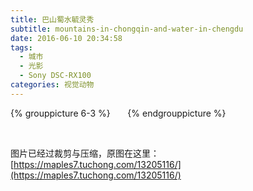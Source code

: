 ```yaml
---
title: 巴山蜀水毓灵秀
subtitle: mountains-in-chongqin-and-water-in-chengdu
date: 2016-06-10 20:34:58
tags:
  - 城市
  - 光影
  - Sony DSC-RX100
categories: 视觉动物
---
```


<!-- {% grouppicture 6-3 %}
<img data-original="http://oc3nlt0h2.bkt.clouddn.com/01663.gif" />
<img data-original="http://oc3nlt0h2.bkt.clouddn.com/01729.gif" />
<img data-original="http://oc3nlt0h2.bkt.clouddn.com/01655.gif" />
<img data-original="http://oc3nlt0h2.bkt.clouddn.com/01684.gif" />
<img data-original="http://oc3nlt0h2.bkt.clouddn.com/01703.gif" />
<img data-original="http://oc3nlt0h2.bkt.clouddn.com/01984.gif" />
{% endgrouppicture %} -->

{% grouppicture 6-3 %}
<img data-original="https://i.loli.net/2018/08/06/5b672af6a96f4.gif" />
<img data-original="https://i.loli.net/2018/08/06/5b672af68b036.gif" />
<img data-original="https://i.loli.net/2018/08/06/5b672af6a29bb.gif" />
<img data-original="https://i.loli.net/2018/08/06/5b672af6a482e.gif" />
<img data-original="https://i.loli.net/2018/08/06/5b672af6a5fdb.gif" />
<img data-original="https://i.loli.net/2018/08/06/5b672af6b7aa7.gif" />
{% endgrouppicture %}

<!-- more -->

<br />

图片已经过裁剪与压缩，原图在这里：[https://maples7.tuchong.com/13205116/](https://maples7.tuchong.com/13205116/)
